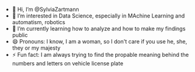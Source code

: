 - 👋 Hi, I’m @SylviaZartmann
- 👀 I’m interested in Data Science, especially in MAchine Learning and automatism, robotics
- 🌱 I’m currently learning how to analyze and how to make my findings public
- 😄 Pronouns: I know, I am a woman, so I don't care if you use he, she, they or my majesty
- ⚡ Fun fact: I am always trying to find the propable meaning behind the numbers and letters on vehicle license plate

<!---
SylviaZartmann/SylviaZartmann is a ✨ special ✨ repository because its `README.md` (this file) appears on your GitHub profile.
You can click the Preview link to take a look at your changes.
--->
